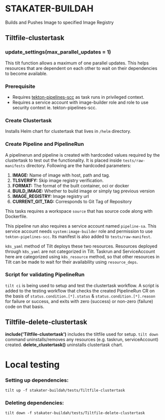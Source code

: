 # STAKATER-BUILDAH
Builds and Pushes Image to specified Image Registry

## Tiltfile-clustertask

### update_settings(max_parallel_updates = 1) 

This tilt function allows a maximum of one parallel updates. This helps resources that are dependent on each other to wait on their dependencies to become available.

### Prerequisite
- Requires [tekton-pipelines-scc](https://github.com/stakater-ab/saap-addons-charts/blob/main/stakater/tekton-pipeline/templates/scc.yaml) as task runs in privileged context.
- Requires a service account with image-builder role and role to use security context ie. tekton-pipelines-scc.

### Create Clustertask


Installs Helm chart for clustertask that lives in `/helm` directory.

### Create Pipeline and PipelineRun

A pipelinerun and pipeline is created with hardcoded values required by the clustertask to test out the functionality. It is placed inside `tests/raw-manifests` directory. Following are the hardcoded parameters:

1. **IMAGE:** Name of image with host, path and tag.
2. **TLSVERIFY:** Skip image registry verification.
3. **FORMAT:** The format of the built container, oci or docker
4. **BUILD_IMAGE:** Whether to build image or simply tag previous version
5. **IMAGE_REGISTRY:** Image registry url
8. **CURRENT_GIT_TAG:** Corresponds to Git Tag of Repository

This tasks requires a workspace `source` that has source code along with Dockerfile.

This pipeline run also requires a service account named `pipeline-sa`. This service account needs `system:image-builder` role and permission to use `tekton-pipelines-scc`. Its manifest is also added to `tests/raw-manifest`.

`k8s_yaml` method of Tilt deploys these two resources. Resources deployed through `k8s_yaml` are not categorized in Tilt. Taskrun and ServiceAccount here are categorized using `k8s_resource` method, so that other resources in Tilt can be made to wait for their availability using `resource_deps`.

### Script for validating PipelineRun

`tilt ci` is being used to setup and test the clustertask workflow. A script is added to the testing workflow that checks the created PipelineRun CR on the basis of `status.condition.[*].status` & `status.condition.[*].reason` for failure or success, and exits with zero (success) or non-zero (failure) code on that basis.

## Tiltfile-delete-clustertask

**include('Tiltfile-clustertask')** includes the tiltfile used for setup. `tilt down` command uninstalls/removes any resources (e.g. taskrun, serviceAccount) created. 
**delete_clustertask()** uninstalls clustertask chart.

# Local testing

### Setting up dependencies:

`tilt up -f stakater-buildah/tests/Tiltfile-clustertask`

### Deleting dependencies:

`tilt down -f stakater-buildah/tests/Tiltfile-delete-clustertask`
